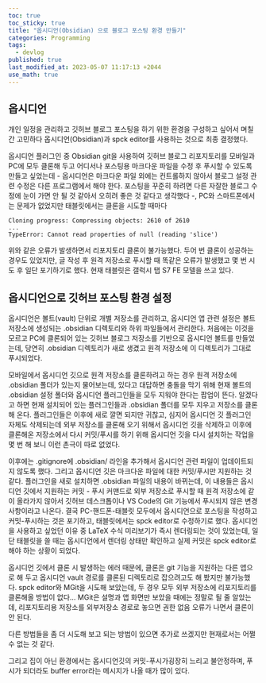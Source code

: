 ```yaml
---
toc: true
toc_sticky: true
title: "옵시디언(Obsidian) 으로 블로그 포스팅 환경 만들기"
categories: Programming
tags:
  - devlog
published: true
last_modified_at: 2023-05-07 11:17:13 +2044
use_math: true
---
```


## 옵시디언

개인 일정을 관리하고 깃허브 블로그 포스팅을 하기 위한 환경을 구성하고 싶어서 며칠간 고민하다 옵시디언(Obsidian)과 spck editor를 사용하는 것으로 최종 결정했다.

옵시디언 플러그인 중 Obsidian git을 사용하여 깃허브 블로그 리포지토리를 모바일과 PC에 모두 클론해 두고 어디서나 포스팅용 마크다운 파일을 수정 후 푸시할 수 있도록 만들고 싶었는데 - 옵시디언은 마크다운 파일 외에는 컨트롤하지 않아서 블로그 설정 관련 수정은 다른 프로그램에서 해야 한다.  포스팅을 꾸준히 하려면 다른 자잘한 블로그 수정에 눈이 가면 안 될 것 같아서 오히려 좋은 것 같다고 생각했다 -, PC와 스마트폰에서는 문제가 없었지만 태블릿에서는 클론을 시도할 때마다

```
Cloning progress: Compressing objects: 2610 of 2610
...
TypeError: Cannot read properties of null (reading 'slice')
```

위와 같은 오류가 발생하면서 리포지토리 클론이 불가능했다.  두어 번 클론이 성공하는 경우도 있었지만, 글 작성 후 원격 저장소로 푸시할 때 똑같은 오류가 발생했고 몇 번 시도 후 일단 포기하기로 했다.  현재 태블릿은 갤럭시 탭 S7 FE 모델을 쓰고 있다.

## 옵시디언으로 깃허브 포스팅 환경 설정

옵시디언은 볼트(vault) 단위로 개별 저장소를 관리하고, 옵시디언 앱 관련 설정은 볼트 저장소에 생성되는 .obsidian 디렉토리와 하위 파일들에서 관리한다.  처음에는 이것을 모르고 PC에 클론되어 있는 깃허브 블로그 저장소를 기반으로 옵시디언 볼트를 만들었는데, 당연히 .obsidian 디렉토리가 새로 생겼고 원격 저장소에 이 디렉토리가 그대로 푸시되었다.

모바일에서 옵시디언 깃으로 원격 저장소를 클론하려고 하는 경우 원격 저장소에 .obsidian 폴더가 있는지 물어보는데, 있다고 대답하면 충돌을 막기 위해 현재 볼트의 .obsidian 설정 폴더와 옵시디언 플러그인들을 모두 지워야 한다는 팝업이 뜬다.  알겠다고 하면 현재 설치되어 있는 플러그인들과 .obsidian 폴더를 모두 지우고 저장소를 클론해 온다.  플러그인들은 이후에 새로 깔면 되지만 귀찮고, 심지어 옵시디언 깃 플러그인 자체도 삭제되는데 외부 저장소를 클론해 오기 위해서 옵시디언 깃을 삭제하고 이후에 클론해온 저장소에서 다시 커밋/푸시를 하기 위해 옵시디언 깃을 다시 설치하는 작업을 몇 번 해 보니 이런 촌극이 따로 없었다.

이후에는 .gitignore에 .obsidian/ 라인을 추가해서 옵시디언 관련 파일이 업데이트되지 않도록 했다.  그리고 옵시디언 깃은 마크다운 파일에 대한 커밋/푸시만 지원하는 것 같다.  플러그인을 새로 설치하면 .obsidian 파일의 내용이 바뀌는데, 이 내용들은 옵시디언 깃에서 지원하는 커밋 - 푸시 커맨드로 외부 저장소로 푸시할 때 원격 저장소에 같이 올라가지 않아서 깃허브 데스크톱이나 VS Code의 Git 기능에서 푸시되지 않은 변경 사항이라고 나온다.
결국 PC-핸드폰-태블릿 모두에서 옵시디언으로 포스팅을 작성하고 커밋-푸시하는 것은 포기하고, 태블릿에서는 spck editor로 수정하기로 했다.  옵시디언을 사용하고 싶었던 이유 중 LaTeX 수식 미리보기가 즉시 렌더링되는 것이 있었는데, 일단 태블릿을 쓸 때는 옵시디언에서 렌더링 상태만 확인하고 실제 커밋은 spck editor로 해야 하는 상황이 되었다.

옵시디언 깃에서 클론 시 발생하는 에러 때문에, 클론은 git 기능을 지원하는 다른 앱으로 해 두고 옵시디언 vault 경로를 클론된 디렉토리로 잡으려고도 해 봤지만 불가능했다.  spck editor와 MGit을 시도해 보았는데, 두 경우 모두 외부 저장소에 리포지토리를 클론해올 방법이 없다... MGit은 설명과 앱 화면만 보았을 때에는 정말로 될 줄 알았는데, 리포지토리용 저장소를 외부저장소 경로로 놓으면 권한 없음 오류가 나면서 클론이 안 된다.

다른 방법들을 좀 더 시도해 보고 되는 방법이 있으면 추가로 쓰겠지만 현재로서는 어쩔 수 없는 것 같다.

그리고 집이 아닌 환경에서는 옵시디언깃의 커밋-푸시가굉장히 느리고 불안정하며, 푸시가 되더라도 buffer error라는 메시지가 나올 때가 많이 있다.